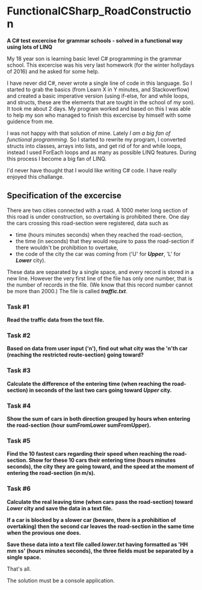 # FunctionalCSharp_RoadConstruction

**A C# test excercise for grammar schools - solved in a functional way using lots of LINQ**

My 18 year son is learning basic level C# programming in the grammar school.
This excercise was his very last homework (for the winter hollydays of 2016) and he asked for some help.

I have never did C#, never wrote a single line of code in this language. So I started to grab the basics (from Learn X in Y minutes, and Stackoverflow) and 
created a basic imperative version (using if-else, for and while loops, and structs, these are the elements 
that are tought in the school of my son). It took me about 2 days. 
My program worked and based on this I was able to help my son who managed to finish this excercise by himself with some guidence from me.

I was not happy with that solution of mine. Lately _I am a big fan of functional programming_. 
So I started to rewrite my program, I converted structs into classes, arrays into lists, and get rid of for and while loops,
instead I used ForEach loops and as many as possible LINQ features. During this process I become a big fan of LINQ.

I'd never have thought that I would like writing C# code. I have really enjoyed this challange.


## Specification of the excercise
There are two cities connected with a road. A 1000 meter long section of this road is under construction,
so overtaking is prohibited there.
One day the cars crossing this road-section were registered, data such as 
- time (hours minutes seconds) when they reached the road-section, 
- the time (in seconds) that they would require to pass the road-section if there wouldn't be prohibition to overtake,
- the code of the city the car was coming from ('U' for **_Upper_**, 'L' for **_Lower_** city).

These data are separated by a single space, and every record is stored in a new line.
However the very first line of the file has only one number, that is the number of records in the file.
(We know that this record number cannot be more than 2000.)
The file is called **_traffic.txt_**.

### Task #1
**Read the traffic data from the text file.**

### Task #2
**Based on data from user input ('n'), find out what city was the 'n'th car (reaching the restricted route-section) going toward?**

### Task #3
**Calculate the difference of the entering time (when reaching the road-section) in seconds of the last two cars
going toward _Upper_ city.**

### Task #4
**Show the sum of cars in both direction grouped by hours when entering the road-section (hour sumFromLower sumFromUpper).**

### Task #5
**Find the 10 fastest cars regarding their speed when reaching the road-section. 
Show for these 10 cars their entering time (hours minutes seconds), the city they are going toward, 
and the speed at the moment of entering the road-section (in m/s).**

### Task #6
**Calculate the real leaving time (when cars pass the road-section) toward _Lower_ city and save the data in a text file.**

**If a car is blocked by a slower car (beware, there is a prohibition of overtaking)
then the second car leaves the road-section in the same time when the provious one does.**

**Save these data into a text file called _lower.txt_
having formatted as 'HH mm ss' (hours minutes seconds), the three fields must be separated by a single space.**


That's all.


The solution must be a console application.
